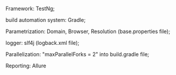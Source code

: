 Framework: TestNg;


build automation system: Gradle;


Parametrization: Domain, Browser, Resolution (base.properties file);


logger: slf4j (logback.xml file);


Parallelization: "maxParallelForks = 2" into build.gradle file;


Reporting: Allure
